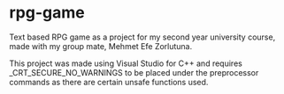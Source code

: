 # rpg-game
Text based RPG game as a project for my second year university course, made with my group mate, Mehmet Efe Zorlutuna.

This project was made using Visual Studio for C++ and requires _CRT_SECURE_NO_WARNINGS to be placed under the preprocessor commands as there are certain unsafe functions used.
